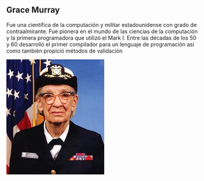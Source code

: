 ## Grace Murray
Fue una científica  de la computación y militar estadounidense con grado de contraalmirante. Fue pionera en el mundo de las ciencias de la computación y la primera programadora que utilizó el Mark I. Entre las décadas de los 50 y 60 desarrolló el primer compilador para un lenguaje de programación así como también propició métodos de validación

![image](gracemurray.jpg)
